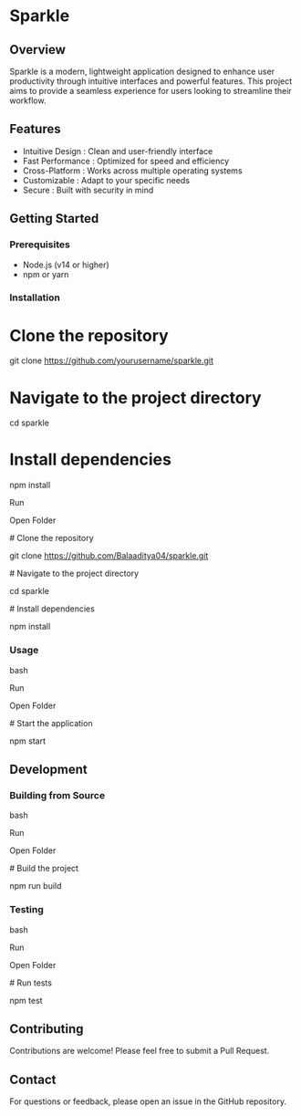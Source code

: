 # Sparkle

## Overview
Sparkle is a modern, lightweight application designed to enhance user productivity through intuitive interfaces and powerful features. This project aims to provide a seamless experience for users looking to streamline their workflow.

## Features
- Intuitive Design : Clean and user-friendly interface
- Fast Performance : Optimized for speed and efficiency
- Cross-Platform : Works across multiple operating systems
- Customizable : Adapt to your specific needs
- Secure : Built with security in mind
## Getting Started
### Prerequisites
- Node.js (v14 or higher)
- npm or yarn
### Installation

# Clone the repository
git clone https://github.com/yourusername/sparkle.git

# Navigate to the project directory
cd sparkle

# Install dependencies
npm install




Run

Open Folder

# Clone the repository

git clone https://github.com/Balaaditya04/sparkle.git

# Navigate to the project directory

cd sparkle

# Install dependencies

npm install

### Usage
bash

Run

Open Folder

# Start the application

npm start

## Development
### Building from Source
bash

Run

Open Folder

# Build the project

npm run build

### Testing
bash

Run

Open Folder

# Run tests

npm test

## Contributing
Contributions are welcome! Please feel free to submit a Pull Request.

## Contact
For questions or feedback, please open an issue in the GitHub repository.
